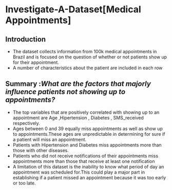 # Investigate-A-Dataset[Medical Appointments]
## Introduction
* The dataset collects information from 100k medical appointments in Brazil and is focused
on the question of whether or not patients show up for their appointment.
* A number of characteristics about the patient are included in each row

## Summary :*What are the factors that majorly influence patients not showing up to appointments?*
* The top variables that are positively correlated with showing up to an appointment are Age
,Hipertension , Diabetes , SMS_received respectively.
*  Ages between 0 and 39 equally miss appointments as well as show up to appointments.These
ages are unpredictable in determining for sure if a patient will miss an appointment.
* Patients with Hipertension and Diabetes miss appointments more than those with other
diseases.
*  Patients who did not receive notifications of their appointments miss appointments more than
those that receive at least one notification
*  A limitation of this dataset is the inability to know what period of day an appointment was
scheduled for.This could play a major part in establishing if a patient missed an appointment
because it was too early or too late.
